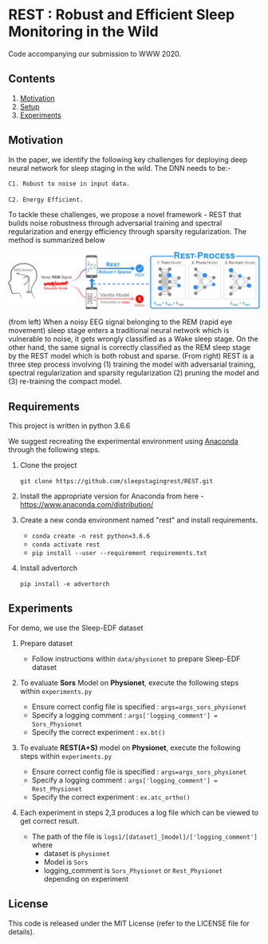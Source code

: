 # REST : Robust and Efficient Sleep Monitoring in the Wild
Code accompanying our submission to WWW 2020.

## Contents
1. [Motivation](#motivation)
2. [Setup](#requirements)
3. [Experiments](#experiments)

## Motivation
In the paper, we identify the following key challenges for deploying deep neural network for sleep staging in the wild.
The DNN needs to be:- 

    C1. Robust to noise in input data.
  
    C2. Energy Efficient. 
  
To tackle these challenges, we propose a novel framework - REST that builds noise robustness through adversarial training and spectral regularization and energy efficiency through sparsity regularization. The method is summarized below 

<p align="center">
  <img src="images/method.PNG" alt="method"/>
</p>

(from left) When a noisy EEG signal belonging to the REM (rapid eye movement) sleep stage enters a traditional neural network which is vulnerable to noise, it gets wrongly classified as a Wake sleep stage. On the other hand, the same signal is correctly classified as the REM sleep stage by the REST model which is both robust and sparse. (From right) REST is a three step process involving (1) training the model with adversarial training,  spectral regularization and sparsity regularization (2) pruning the model and (3) re-training the compact model.


## Requirements
This project is written in python 3.6.6

We suggest recreating the experimental environment using [Anaconda](https://www.anaconda.com/distribution/) through the following steps.

1. Clone the project

    ```git clone https://github.com/sleepstagingrest/REST.git```

2. Install the appropriate version for Anaconda from here - https://www.anaconda.com/distribution/

3. Create a new conda environment named "rest" and install requirements.

    - ```conda create -n rest python=3.6.6```
    - ```conda activate rest```
    - ```pip install --user --requirement requirements.txt```

4. Install advertorch

    ```pip install -e advertorch```

## Experiments

For demo, we use the Sleep-EDF dataset

1. Prepare dataset
    - Follow instructions within ```data/physionet``` to prepare Sleep-EDF dataset
    
2. To evaluate **Sors** Model on **Physionet**, execute the following steps within ```experiments.py```
    - Ensure correct config file is specified : ```args=args_sors_physionet```
    - Specify a logging comment : ```args['logging_comment'] = Sors_Physionet```
    - Specify the correct experiment : ```ex.bt()```

3. To evaluate **REST(A+S)** model on **Physionet**, execute the following steps within ```experiments.py```
    - Ensure correct config file is specified : ```args=args_sors_physionet```
    - Specify a logging comment : ```args['logging_comment'] = Rest_Physionet```
    - Specify the correct experiment : ```ex.atc_ortho()```


4. Each experiment in steps 2,3 produces a log file which can be viewed to get correct result.
    - The path of the file is ```logs1/[dataset]_[model]/['logging_comment']``` where
        - dataset is ```physionet```
        - Model is ```Sors```
        - logging_comment is ```Sors_Physionet``` or ```Rest_Physionet``` depending on experiment

## License
This code is released under the MIT License (refer to the LICENSE file for details).



